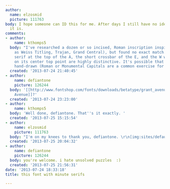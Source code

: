 ```yaml
---
author:
  name: elzosmid
  picture: 111763
body: I hope someone can ID this for me. After days I still have no idea what font
  it is.
comments:
- author:
    name: kthomps5
  body: "I've researched a dozen or so incised, Roman inscription inspired fonts (such
    as Weiss Titling, Trajan, Grand Central), but found no exact match.\r\n\r\nThe
    serif at the top of the A, the short crossbar of the E, and the W without a serif
    on its center top point are highly distinctive. It's possible that the type was
    hand-drawn (Roman or Monumental Capitals are a common exercise for calligraphers)."
  created: '2013-07-24 21:40:45'
- author:
    name: defiantone
    picture: 126244
  body: '[[http://www.fontshop.com/fonts/downloads/betatype/grant_avenue_complete_ot/ot_ps|Grant
    Avenue]]?'
  created: '2013-07-24 23:23:00'
- author:
    name: kthomps5
  body: 'Well done, defiantone. That''s it exactly. '
  created: '2013-07-25 15:15:54'
- author:
    name: elzosmid
    picture: 111763
  body: "I'm on my knees to thank you, defiantone. \r\n[img:sites/default/files/old-images/thank-you-0735-cartoon_6499.png]"
  created: '2013-07-25 20:04:32'
- author:
    name: defiantone
    picture: 126244
  body: you're welcome. i hate unsolved puzzles  :)
  created: '2013-07-25 21:56:31'
date: '2013-07-24 18:33:18'
title: this font with minute serifs

---
```

